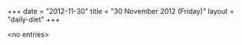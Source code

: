 +++
date = "2012-11-30"
title = "30 November 2012 (Friday)"
layout = "daily-diet"
+++

<p>&lt;no entries&gt;</p>